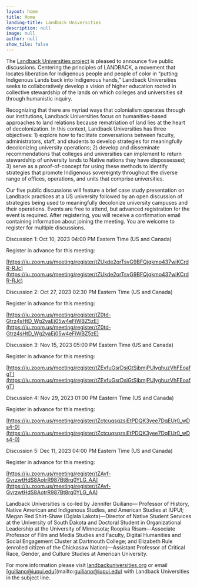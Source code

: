 ```yaml
---
layout: home
title: Home
landing-title: Landback Universities
description: null
image: null
author: null
show_tile: false
---
```


The [Landback Universities project](landbackuniversities.org) is pleased to announce five public discussions. Centering the principles of LANDBACK, a movement that locates liberation for Indigenous people and people of color in “putting Indigenous Lands back into Indigenous hands,” Landback Universities seeks to collaboratively develop a vision of higher education rooted in collective stewardship of the lands on which colleges and universities sit through humanistic inquiry. 

Recognizing that there are myriad ways that colonialism operates through our institutions, Landback Universities focus on humanities-based approaches to land relations because rematriation of land lies at the heart of decolonization. In this context, Landback Universities has three objectives: 1) explore how to facilitate conversations between faculty, administrators, staff, and students to develop strategies for meaningfully decolonizing university operations; 2) develop and disseminate recommendations that colleges and universities can implement to return stewardship of university lands to Native nations they have dispossessed; 3) serve as a proof-of-concept for using these methods to identify strategies that promote Indigenous sovereignty throughout the diverse range of offices, operations, and units that comprise universities. 

Our five public discussions will feature a brief case study presentation on Landback practices at a US university followed by an open discussion of strategies being used to meaningfully decolonize university campuses and their operations.  Events are free to attend, but advanced registration for the event is required. After registering, you will receive a confirmation email containing information about joining the meeting. You are welcome to register for multiple discussions.

Discussion 1: Oct 10, 2023 04:00 PM Eastern Time (US and Canada) 

Register in advance for this meeting:

[https://iu.zoom.us/meeting/register/tZUkde2orTsvG9BFQjqkmo437wiKCrdR-RJc](https://iu.zoom.us/meeting/register/tZUkde2orTsvG9BFQjqkmo437wiKCrdR-RJc)

Discussion 2: Oct 27, 2023 02:30 PM Eastern Time (US and Canada) 

Register in advance for this meeting:

[https://iu.zoom.us/meeting/register/tZ0td-Gtrz4sHtD_Wg2vaEj05w4eFiWBZ5zE](https://iu.zoom.us/meeting/register/tZ0td-Gtrz4sHtD_Wg2vaEj05w4eFiWBZ5zE) 

Discussion 3: Nov 15, 2023 05:00 PM Eastern Time (US and Canada) 

Register in advance for this meeting:

[https://iu.zoom.us/meeting/register/tZEvfuGsrDsiGtSjbmjPUlyghuzVhFEoafgT](https://iu.zoom.us/meeting/register/tZEvfuGsrDsiGtSjbmjPUlyghuzVhFEoafgT)  

Discussion 4: Nov 29, 2023 01:00 PM Eastern Time (US and Canada) 

Register in advance for this meeting:

[https://iu.zoom.us/meeting/register/tZctcuqsqzsiEtPDQK3yee7DqEUr0_wDs4-0](https://iu.zoom.us/meeting/register/tZctcuqsqzsiEtPDQK3yee7DqEUr0_wDs4-0)  

Discussion 5: Dec 11, 2023 04:00 PM Eastern Time (US and Canada) 

Register in advance for this meeting:

[https://iu.zoom.us/meeting/register/tZAvf-GvrzwtHdS8AotrR987Bt8rq0YLG_AA](https://iu.zoom.us/meeting/register/tZAvf-GvrzwtHdS8AotrR987Bt8rq0YLG_AA) 

Landback Universities is co-led by Jennifer Guiliano— Professor of History, Native American and Indigenous Studies, and American Studies at IUPUI; Megan Red Shirt-Shaw (Oglala Lakota)—Director of Native Student Services at the University of South Dakota and Doctoral Student in Organizational Leadership at the University of Minnesota; Roopika Risam—Associate Professor of Film and Media Studies and Faculty, Digital Humanities and Social Engagement Cluster at Dartmouth College; and Elizabeth Rule (enrolled citizen of the Chickasaw Nation)—Assistant Professor of Critical Race, Gender, and Culture Studies at American University. 

For more information please visit [landbackuniversities.org](http://landbackuniversities.org) or email [guiliano@iupui.edu[(mailto:guiliano@iupui.edu) with Landback Universities in the subject line.
